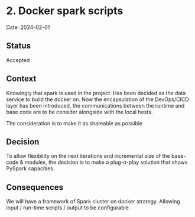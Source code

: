 # 2. Docker spark scripts

Date: 2024-02-01

## Status

Accepted

## Context
Knowingly that spark is used in the project. Has been decided as the data service to build the docker on.
Now the encapsulation of the DevOps/CICD layer has been introduced, the communications between the runtime
and base code are to be consider alongside with the local hosts.

The consideration is to make it as shareable as possible

## Decision
To allow flexibility on the next iterations and incremental size of the base-code & modules, the decision
is to make a plug-n-play solution that shows PySpark capacities.

## Consequences
We will have a framework of Spark cluster on docker strategy. Allowing input / run-time scripts / output to be configurable.
